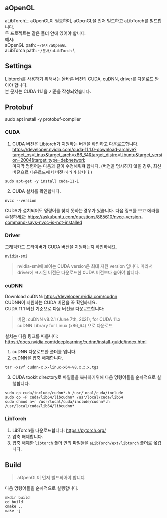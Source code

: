 ## aOpenGL
aLibTorch는 aOpenGL이 필요하며, aOpenGL을 먼저 빌드하고 aLibTorch를 빌드합니다. \
두 프로젝트는 같은 폴더 안에 있어야 합니다. \
예시: \
aOpenGL path: `~/문서/aOpenGL` \
aLibTorch path: `~/문서/aLibTorch` \

## Settings

Libtorch를 사용하기 위해서는 올바른 버전의 CUDA, cuDNN, driver를 다운로드 받아야 합니다. \
본 문서는 CUDA 11.1을 기준을 작성되었습니다.

## Protobuf
sudo apt install -y protobuf-compiler

### CUDA
1. CUDA 버전은 Libtorch가 지원하는 버전을 확인하고 다운로드합니다. \
https://developer.nvidia.com/cuda-11.1.0-download-archive?target_os=Linux&target_arch=x86_64&target_distro=Ubuntu&target_version=2004&target_type=debnetwork \
마지막 명령어는 다음과 같이 수정해줘야 합니다. (버전을 명시하지 않을 경우, 최신 버전으로 다운로드해서 버전 에러가 납니다.)
```
sudo apt-get -y install cuda-11-1
```

2. CUDA 설치를 확인합니다.
```
nvcc --version
```
CUDA가 설치되어도 명령어를 찾지 못하는 경우가 있습니다. 다음 링크를 보고 에러를 수정하세요:
https://askubuntu.com/questions/885610/nvcc-version-command-says-nvcc-is-not-installed

### Driver
그래픽카드 드라이버가 CUDA 버전을 지원하는지 확인하세요.
```
nvidia-smi
```
> nvidia-smi에 보이는 CUDA version은 최대 지원 version 입니다. 따라서 driver에 표시된 버전은 다운로드한 CUDA 버전보다 높아야 합니다.

### cuDNN
Download cuDNN: https://developer.nvidia.com/cudnn \
CUDNN이 지원하는 CUDA 버전을 꼭 확인하세요. \
CUDA 11.1 버전 기준으로 다음 버전을 다운로드합니다: 
> 버전: cuDNN v8.2.1 (June 7th, 2021), for CUDA 11.x \
> cuDNN Library for Linux (x86_64) 으로 다운로드

설치는 다음 링크를 따릅니다: https://docs.nvidia.com/deeplearning/cudnn/install-guide/index.html
1. cuDNN 다운로드한 폴더를 엽니다.
2. cuDNN을 압축 해제합니다.
```
tar -xzvf cudnn-x.x-linux-x64-v8.x.x.x.tgz
```
3. CUDA tookit directory로 파일들을 복사하기위해 다음 명령어들을 순차적으로 실행합니다.
```
sudo cp cuda/include/cudnn*.h /usr/local/cuda/include 
sudo cp -P cuda/lib64/libcudnn* /usr/local/cuda/lib64 
sudo chmod a+r /usr/local/cuda/include/cudnn*.h /usr/local/cuda/lib64/libcudnn*
```

### LibTorch
1. LibTorch를 다운로드합니다: https://pytorch.org/
2. 압축 해제합니다.
3. 압축 해제한 `libtorch` 폴더 안의 파일들을 `aLibTorch/ext/libtorch` 폴더로 옮깁니다.

## Build
> aOpenGL이 먼저 빌드되어야 합니다.
> 
다음 명령어들을 순차적으로 실행합니다.
```
mkdir build
cd build
cmake ..
make -j
```


